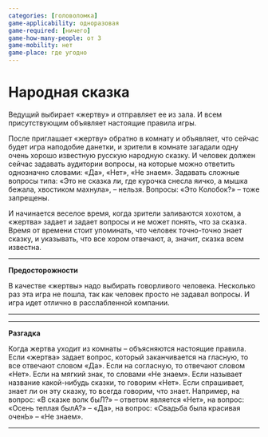 ```yaml
---
categories: [головоломка]
game-applicability: одноразовая
game-required: [ничего]
game-how-many-people: от 3
game-mobility: нет
game-place: где угодно
---
```


# Народная сказка

Ведущий выбирает «жертву» и отправляет ее из зала. И всем присутствующим объявляет настоящие правила игры.

После приглашает «жертву» обратно в комнату и объявляет, что сейчас будет игра наподобие данетки, и зрители в комнате загадали одну очень хорошо известную русскую народную сказку. И человек должен сейчас задавать аудитории вопросы, на которые можно ответить однозначно словами: «Да», «Нет», «Не знаем». Задавать сложные вопросы типа: «Это не сказка ли, где курочка снесла яичко, а мышка бежала, хвостиком махнула», – нельзя. Вопросы: «Это Колобок?» – тоже запрещены.

И начинается веселое время, когда зрители заливаются хохотом, а «жертва» задает и задает вопросы и не может понять, что за сказка. Время от времени стоит упоминать, что человек точно-точно знает сказку, и указывать, что все хором отвечают, а, значит, сказка всем известна.

---

**Предосторожности** <!-- !warning -->

В качестве «жертвы» надо выбирать говорливого человека. Несколько раз эта игра не пошла, так как человек просто не задавал вопросы. И игра идет отлично в расслабленной компании.

---

---

**Разгадка** <!-- !details -->

Когда жертва уходит из комнаты – объясняются настоящие правила. Если «жертва» задает вопрос, который заканчивается на гласную, то все отвечают словом «Да». Если на согласную, то отвечают словом «Нет». Если на мягкий знак, то словами «Не знаем». Если называет название какой-нибудь сказки, то говорим «Нет». Если спрашивает, знает ли он эту сказку, то всегда говорим, что знает. Например, на вопрос: «В сказке волк быЛ?» – ответом является «Нет», на вопрос: «Осень теплая былА?» – «Да», на вопрос: «Свадьба была красивая оченЬ» – «Не знаем».

---
